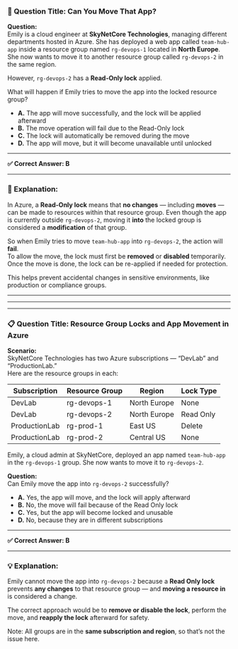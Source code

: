 ### 🚫 Question Title: Can You Move That App?

**Question:**  
Emily is a cloud engineer at **SkyNetCore Technologies**, managing different departments hosted in Azure. She has deployed a web app called `team-hub-app` inside a resource group named `rg-devops-1` located in **North Europe**. She now wants to move it to another resource group called `rg-devops-2` in the same region.

However, `rg-devops-2` has a **Read-Only lock** applied.

What will happen if Emily tries to move the app into the locked resource group?

- **A.** The app will move successfully, and the lock will be applied afterward  
- **B.** The move operation will fail due to the Read-Only lock  
- **C.** The lock will automatically be removed during the move  
- **D.** The app will move, but it will become unavailable until unlocked  

---

**✅ Correct Answer: B**

---

### 🧠 Explanation:

In Azure, a **Read-Only lock** means that **no changes** — including **moves** — can be made to resources within that resource group. Even though the app is currently outside `rg-devops-2`, moving it **into** the locked group is considered a **modification** of that group.

So when Emily tries to move `team-hub-app` into `rg-devops-2`, the action will **fail**.  
To allow the move, the lock must first be **removed** or **disabled** temporarily. Once the move is done, the lock can be re-applied if needed for protection.

This helps prevent accidental changes in sensitive environments, like production or compliance groups.

---
---
---

### 📋 Question Title: Resource Group Locks and App Movement in Azure

**Scenario:**  
SkyNetCore Technologies has two Azure subscriptions — “DevLab” and “ProductionLab.”  
Here are the resource groups in each:

| Subscription    | Resource Group     | Region       | Lock Type   |
|----------------|--------------------|--------------|-------------|
| DevLab         | rg-devops-1        | North Europe | None        |
| DevLab         | rg-devops-2        | North Europe | Read Only   |
| ProductionLab  | rg-prod-1          | East US      | Delete      |
| ProductionLab  | rg-prod-2          | Central US   | None        |

Emily, a cloud admin at SkyNetCore, deployed an app named `team-hub-app` in the `rg-devops-1` group. She now wants to move it to `rg-devops-2`.

**Question:**  
Can Emily move the app into `rg-devops-2` successfully?

- **A.** Yes, the app will move, and the lock will apply afterward  
- **B.** No, the move will fail because of the Read Only lock  
- **C.** Yes, but the app will become locked and unusable  
- **D.** No, because they are in different subscriptions  

---

**✅ Correct Answer: B**

---

### 💡 Explanation:

Emily cannot move the app into `rg-devops-2` because a **Read Only lock** prevents **any changes** to that resource group — and **moving a resource in** is considered a change.  

The correct approach would be to **remove or disable the lock**, perform the move, and **reapply the lock** afterward for safety.

Note: All groups are in the **same subscription and region**, so that’s not the issue here.


